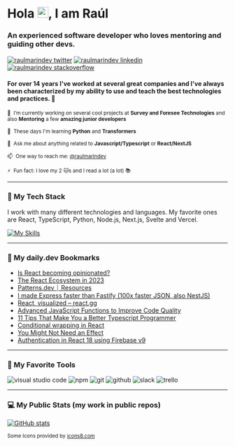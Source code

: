 # Hola <img src="https://media.giphy.com/media/hvRJCLFzcasrR4ia7z/giphy.gif" width="25px">, I am Raúl

### An experienced software developer who loves mentoring and guiding other devs.

<a href="https://twitter.com/raulmarindev" target="blank"><img align="center" src="https://img.icons8.com/color/48/000000/twitter-circled--v1.png" alt="raulmarindev twitter"  /></a>
<a href="https://linkedin.com/in/raulmarindev" target="blank"><img align="center" src="https://img.icons8.com/color/48/000000/linkedin-circled--v1.png" alt="raulmarindev linkedin" /></a>
<a href="https://stackoverflow.com/users/9123724" target="blank"><img align="center" src="https://img.icons8.com/color/48/000000/stackoverflow--v1.png" alt="raulmarindev stackoverflow" /></a>

#### For over 14 years I've worked at several great companies and I've always been characterized by my ability to use and teach the best technologies and practices. 🚀

<sub>🔭 &nbsp;I’m currently working on several cool projects at **Survey and Foresee Technologies** and also **Mentoring** a few **amazing junior developers**</sub>

<sub>🌱 &nbsp;These days I'm learning **Python** and **Transformers**</sub>

<sub>💬 &nbsp;Ask me about anything related to **Javascript/Typescript** or **React/NextJS**</sub>

<sub>📫 &nbsp;One way to reach me: [@raulmarindev](https://www.linkedin.com/in/raulmarindev/)</sub>

<sub>⚡ &nbsp;Fun fact: I love my 2 :cat:s and I read a lot (a lot) 📚</sub>

---

<!-- <a href="https://app.daily.dev/raulmarindev"><img align='right' src="https://api.daily.dev/devcards/bdcad6e80367482b9836659daa2114f1.png?r=9q8" width="200" alt="Raúl Marín's Dev Card"/></a> -->

<!-- <a href="https://twitter.com/raulmarindev"><img alt="Twitter Follow" src="https://img.shields.io/twitter/follow/raulmarindev?label=Twitter&style=for-the-badge&logo=twitter&color=1DA1F2"> </a> -->

### 🥞 My Tech Stack

I work with many different technologies and languages.
My favorite ones are React, TypeScript, Python, Node.js, Next.js, Svelte and Vercel.

[![My Skills](https://skillicons.dev/icons?i=cs,css,deno,dotnet,git,github,html,js,nodejs,react,nextjs,py,sass,ts,mongodb)](https://skillicons.dev)

---

### 🔖 My daily.dev Bookmarks

<!-- daily.dev BOOKMARKS:START -->
- [Is React becoming opinionated?](https://app.daily.dev/posts/KwJgkDtgw?utm_source=rss&utm_medium=bookmarks&utm_campaign=24f3bf992b6e46c188b91e9cf4b7cd01)
- [The React Ecosystem in 2023](https://app.daily.dev/posts/t1C5BTE1Z?utm_source=rss&utm_medium=bookmarks&utm_campaign=24f3bf992b6e46c188b91e9cf4b7cd01)
- [Patterns.dev ⏐ Resources](https://app.daily.dev/posts/WRJzJ5ycD?utm_source=rss&utm_medium=bookmarks&utm_campaign=24f3bf992b6e46c188b91e9cf4b7cd01)
- [I made Express faster than Fastify &lpar;100x faster JSON, also NestJS&rpar;](https://app.daily.dev/posts/q6gigWc2X?utm_source=rss&utm_medium=bookmarks&utm_campaign=24f3bf992b6e46c188b91e9cf4b7cd01)
- [React, visualized – react.gg](https://app.daily.dev/posts/BisSpev15?utm_source=rss&utm_medium=bookmarks&utm_campaign=24f3bf992b6e46c188b91e9cf4b7cd01)
- [Advanced JavaScript Functions to Improve Code Quality](https://app.daily.dev/posts/5oG1Ralxl?utm_source=rss&utm_medium=bookmarks&utm_campaign=24f3bf992b6e46c188b91e9cf4b7cd01)
- [11 Tips That Make You a Better Typescript Programmer](https://app.daily.dev/posts/9zihDwvqR?utm_source=rss&utm_medium=bookmarks&utm_campaign=24f3bf992b6e46c188b91e9cf4b7cd01)
- [Conditional wrapping in React](https://app.daily.dev/posts/SoVkgaYUI?utm_source=rss&utm_medium=bookmarks&utm_campaign=24f3bf992b6e46c188b91e9cf4b7cd01)
- [You Might Not Need an Effect](https://app.daily.dev/posts/mD7GT5hkx?utm_source=rss&utm_medium=bookmarks&utm_campaign=24f3bf992b6e46c188b91e9cf4b7cd01)
- [Authentication in React 18 using Firebase v9](https://app.daily.dev/posts/71kKShdg5?utm_source=rss&utm_medium=bookmarks&utm_campaign=24f3bf992b6e46c188b91e9cf4b7cd01)
<!-- daily.dev BOOKMARKS:END -->

---

### 🧰 My Favorite Tools

<p>
<img src="https://img.icons8.com/color/48/000000/visual-studio-code-2019.png" alt="visual studio code"/>
<img src="https://img.icons8.com/color/48/000000/npm.png" alt="npm"/>
<img src="https://img.icons8.com/color/48/000000/git.png" alt="git"/>
<img src="https://img.icons8.com/color/48/000000/github--v2.png" alt="github"/>
<img src="https://img.icons8.com/color/48/000000/slack--v1.png" alt="slack"/>
<img src="https://img.icons8.com/color/48/000000/trello.png" alt="trello"/>
</p>

---

### 💻 My Public Stats (my work in public repos)
 
[![GitHub stats](https://github-readme-stats.vercel.app/api?username=raulmarindev&show_icons=true&theme=dracula)](https://github.com/anuraghazra/github-readme-stats)

<sub>Some Icons provided by <a href="https://icons8.com" target="_blank" rel="noopener noreferrer nofollow">icons8.com</a></sub>
